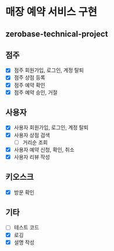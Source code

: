 # 매장 예약 서비스 구현
## zerobase-technical-project

## 점주
- [x] 점주 회원가입, 로그인, 계정 탈퇴
- [x] 점주 상점 등록
- [x] 점주 예약 확인
- [x] 점주 예약 승인, 거절

## 사용자
- [x] 사용자 회원가입, 로그인, 계정 탈퇴 
- [x] 사용자 상점 검색
  - [ ] 거리순 조회
- [x] 사용자 예약 신청, 확인, 취소
- [x] 사용자 리뷰 작성 

## 키오스크
- [x] 방문 확인 

## 기타
- [ ] 테스트 코드 
- [x] 로깅
- [x] 설명 작성